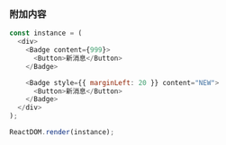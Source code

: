 ### 附加内容

<!--start-code-->

```js
const instance = (
  <div>
    <Badge content={999}>
      <Button>新消息</Button>
    </Badge>

    <Badge style={{ marginLeft: 20 }} content="NEW">
      <Button>新消息</Button>
    </Badge>
  </div>
);

ReactDOM.render(instance);
```

<!--end-code-->
